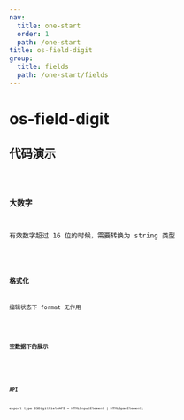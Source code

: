 ```yaml
---
nav:
  title: one-start
  order: 1
  path: /one-start
title: os-field-digit
group:
  title: fields
  path: /one-start/fields
---
```


# os-field-digit

## 代码演示

<code src="../demos/field-digit-base.tsx" />

### 大数字

有效数字超过 16 位的时候，需要转换为 string 类型

<code src="../demos/field-digit/big-number.tsx" />

### 格式化

编辑状态下 format 无作用

<code src="../demos/field-digit/format.tsx" />

### 空数据下的展示

<code src="../demos/field-digit/empty.tsx" />

<API exports='["Settings"]' src="../components/fields/digit.tsx"></API>

### API

`export type OSDigitFieldAPI = HTMLInputElement | HTMLSpanElement;`
